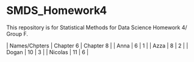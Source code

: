 # SMDS_Homework4
This repository is for Statistical Methods for Data Science Homework 4/ Group F.


| Names/Chpters | Chapter 6  | Chapter 8  |
| Anna | 6 | 1 |
| Azza | 8 | 2 |
| Dogan | 10 | 3 |
| Nicolas | 11 | 6 |
